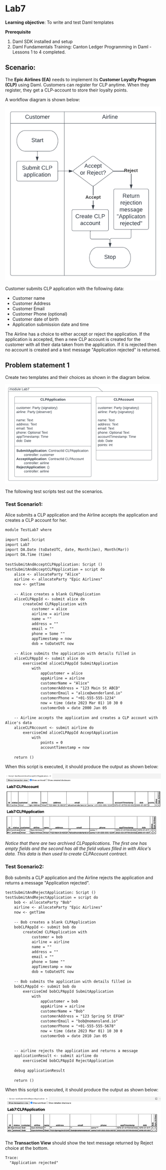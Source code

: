 # Lab7 

**Learning objective**: To write and test Daml templates

**Prerequisite**
1. Daml SDK installed and setup
2. Daml Fundamentals Training: Canton Ledger Programming in Daml - Lessons 1 to 4 completed.

## Scenario: 

The **Epic Airlines (EA)** needs to implement its **Customer Loyalty Program (CLP)** using Daml. 
Customers can register for CLP anytime. When they register, they get a CLP-account to store their loyalty points. 

A workflow diagram is shown below:

![CLP Application Workflow](Lab7-Airlines-Workflow.png)

Customer submits CLP application with the following data:
- Customer name
- Customer Address
- Customer Email
- Customer Phone (optional)
- Customer date of birth
- Application submission date and time

The Airline has a choice to either accept or reject the application. If the application is accepted, then a new CLP account is created for the customer with all their data taken from the application. If it is rejected then no account is created and a text message "Application rejected" is returned. 

## Problem statement 1

Create two templates and their choices as shown in the diagram below. 

![CLP Templates](Lab7-Airlines-Templates.png)


The following test scripts test out the scenarios. 

### Test Scenario1: 

Alice submits a CLP application and the Airline accepts the application and creates a CLP account for her. 

```
module TestLab7 where 

import Daml.Script
import Lab7
import DA.Date (toDateUTC, date, Month(Jan), Month(Mar))
import DA.Time (time)

testSubmitAndAcceptCLPApplication: Script () 
testSubmitAndAcceptCLPApplication = script do 
    alice <- allocateParty "Alice"
    airline <- allocateParty "Epic Airlines"
    now <- getTime 

    -- Alice creates a blank CLPApplication
    aliceCLPAppId <- submit alice do         
        createCmd CLPApplication with  
            customer = alice 
            airline = airline 
            name = ""
            address = ""
            email = ""
            phone = Some ""
            appTimestamp = now 
            dob = toDateUTC now

    -- Alice submits the application with details filled in
    aliceCLPAppId <- submit alice do 
        exerciseCmd aliceCLPAppId SubmitApplication 
            with
                appCustomer = alice 
                appAirline = airline
                customerName = "Alice"
                customerAddress = "123 Main St ABCD"
                customerEmail = "alice@wonderland.io"
                customerPhone = "+01-555-555-1234"
                now = time (date 2023 Mar 01) 10 30 0
                customerDob = date 2000 Jan 05                

    -- Airline accepts the application and creates a CLP account with Alice's data
    aliceCLPAccount <- submit airline do 
        exerciseCmd aliceCLPAppId AcceptApplication 
            with 
                points = 0
                accountTimestamp = now

    return ()
```

When this script is executed, it should produce the output as shown below:

![testSubmitAndAcceptApplication output](Lab7-Airlines-ScriptOutput1.png)

*Notice that there are two archived CLPapplications. The first one has empty fields and the second has all the field values filled in with Alice's data. This data is then used to create CLPAccount contract.*  


### Test Scenario2: 

Bob submits a CLP application and the Airline rejects the application and returns a message "Application rejected". 

```
testSubmitAndRejectApplication: Script ()
testSubmitAndRejectApplication = script do 
    bob <- allocateParty "Bob"
    airline <- allocateParty "Epic Airlines"
    now <- getTime 

    -- Bob creates a blank CLPApplication
    bobCLPAppId <- submit bob do         
        createCmd CLPApplication with  
            customer = bob 
            airline = airline 
            name = ""
            address = ""
            email = ""
            phone = Some ""
            appTimestamp = now 
            dob = toDateUTC now

    -- Bob submits the application with details filled in
    bobCLPAppId <- submit bob do 
        exerciseCmd bobCLPAppId SubmitApplication 
            with
                appCustomer = bob 
                appAirline = airline
                customerName = "Bob"
                customerAddress = "123 Spring St EFGH"
                customerEmail = "bob@nomansland.io"
                customerPhone = "+01-555-555-5678"
                now = time (date 2023 Mar 01) 10 30 0
                customerDob = date 2010 Jan 05   


    -- airline rejects the application and returns a message
    applicationResult <- submit airline do 
        exerciseCmd bobCLPAppId RejectApplication 
    
    debug applicationResult

    return ()
```
When this script is executed, it should produce the output as shown below:

![testSubmitAndRejectApplication output](Lab7-Airlines-ScriptOutput2.png)


The **Transaction View** should show the text message returned by Reject choice at the bottom.

```
Trace: 
  "Application rejected"
```